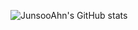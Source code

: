
![JunsooAhn's GitHub stats](https://github-readme-stats.vercel.app/api?username=JunsooAhn&theme=dark&count_private=true&show_icons=true)
